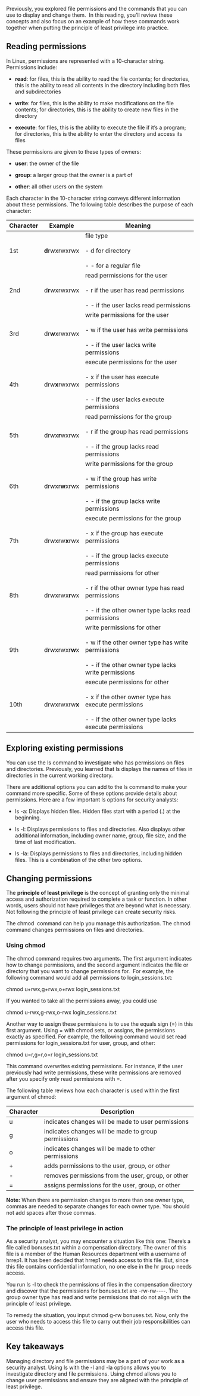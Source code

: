 Previously, you explored file permissions and the commands that you can use to display and change them.  In this reading, you’ll review these concepts and also focus on an example of how these commands work together when putting the principle of least privilege into practice.

## Reading permissions

In Linux, permissions are represented with a 10-character string. Permissions include:

- **read**: for files, this is the ability to read the file contents; for directories, this is the ability to read all contents in the directory including both files and subdirectories
    
- **write**: for files, this is the ability to make modifications on the file contents; for directories, this is the ability to create new files in the directory
    
- **execute**: for files, this is the ability to execute the file if it’s a program; for directories, this is the ability to enter the directory and access its files
    

These permissions are given to these types of owners:

- **user**: the owner of the file
    
- **group**: a larger group that the owner is a part of
    
- **other**: all other users on the system
    

Each character in the 10-character string conveys different information about these permissions. The following table describes the purpose of each character:

|**Character**|**Example**|**Meaning**|
|---|---|---|
|1st|**d**rwxrwxrwx|file type<br><br>- d for directory<br>    <br>- - for a regular file|
|2nd|d**r**wxrwxrwx|read permissions for the user<br><br>- r if the user has read permissions<br>    <br>- - if the user lacks read permissions|
|3rd|dr**w**xrwxrwx|write permissions for the user<br><br>- w if the user has write permissions<br>    <br>- - if the user lacks write permissions|
|4th|drw**x**rwxrwx|execute permissions for the user<br><br>- x if the user has execute permissions<br>    <br>- - if the user lacks execute permissions|
|5th|drwx**r**wxrwx|read permissions for the group<br><br>- r if the group has read permissions<br>    <br>- - if the group lacks read permissions|
|6th|drwxr**w**xrwx|write permissions for the group<br><br>- w if the group has write permissions<br>    <br>- - if the group lacks write permissions|
|7th|drwxrw**x**rwx|execute permissions for the group<br><br>- x if the group has execute permissions<br>    <br>- - if the group lacks execute permissions|
|8th|drwxrwx**r**wx|read permissions for other<br><br>- r if the other owner type has read permissions<br>    <br>- - if the other owner type lacks read permissions|
|9th|drwxrwxr**w**x|write permissions for other<br><br>- w if the other owner type has write permissions<br>    <br>- - if the other owner type lacks write permissions|
|10th|drwxrwxrw**x**|execute permissions for other<br><br>- x if the other owner type has execute permissions<br>    <br>- - if the other owner type lacks execute permissions|

## Exploring existing permissions

You can use the ls command to investigate who has permissions on files and directories. Previously, you learned that ls displays the names of files in directories in the current working directory.

There are additional options you can add to the ls command to make your command more specific. Some of these options provide details about permissions. Here are a few important ls options for security analysts:

- ls -a: Displays hidden files. Hidden files start with a period (.) at the beginning.
    
- ls -l: Displays permissions to files and directories. Also displays other additional information, including owner name, group, file size, and the time of last modification.
    
- ls -la: Displays permissions to files and directories, including hidden files. This is a combination of the other two options.
    

## Changing permissions

The **principle of least privilege** is the concept of granting only the minimal access and authorization required to complete a task or function. In other words, users should not have privileges that are beyond what is necessary. Not following the principle of least privilege can create security risks.

The chmod  command can help you manage this authorization. The chmod command changes permissions on files and directories.

### **Using chmod**

The chmod command requires two arguments. The first argument indicates how to change permissions, and the second argument indicates the file or directory that you want to change permissions for.  For example, the following command would add all permissions to login_sessions.txt:

chmod u+rwx,g+rwx,o+rwx login_sessions.txt

If you wanted to take all the permissions away, you could use

chmod u-rwx,g-rwx,o-rwx login_sessions.txt

Another way to assign these permissions is to use the equals sign (=) in this first argument. Using = with chmod sets, or assigns, the permissions exactly as specified. For example, the following command would set read permissions for login_sessions.txt for user, group, and other:

chmod u=r,g=r,o=r login_sessions.txt

This command overwrites existing permissions. For instance, if the user previously had write permissions, these write permissions are removed after you specify only read permissions with =.

The following table reviews how each character is used within the first argument of chmod:

|**Character**|**Description**|
|---|---|
|u|indicates changes will be made to user permissions|
|g|indicates changes will be made to group permissions|
|o|indicates changes will be made to other permissions|
|+|adds permissions to the user, group, or other|
|-|removes permissions from the user, group, or other|
|=|assigns permissions for the user, group, or other|

**Note:** When there are permission changes to more than one owner type, commas are needed to separate changes for each owner type. You should not add spaces after those commas.

### **The principle of least privilege in action**

As a security analyst, you may encounter a situation like this one: There’s a file called bonuses.txt within a compensation directory. The owner of this file is a member of the Human Resources department with a username of hrrep1. It has been decided that hrrep1 needs access to this file. But, since this file contains confidential information, no one else in the hr group needs access.

You run ls -l to check the permissions of files in the compensation directory and discover that the permissions for bonuses.txt are -rw-rw----. The group owner type has read and write permissions that do not align with the principle of least privilege.  

To remedy the situation, you input chmod g-rw bonuses.txt. Now, only the user who needs to access this file to carry out their job responsibilities can access this file.

## Key takeaways

Managing directory and file permissions may be a part of your work as a security analyst. Using ls with the -l and -la options allows you to investigate directory and file permissions. Using chmod allows you to change user permissions and ensure they are aligned with the principle of least privilege.